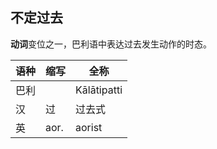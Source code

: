 ## 不定过去

**动词**变位之一，巴利语中表达过去发生动作的时态。

|语种|缩写|全称|
|-|-|-|
|巴利||Kālātipatti|
|汉|过|过去式|
|英|aor.|aorist|

